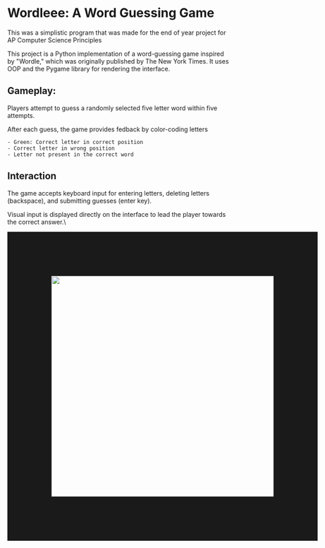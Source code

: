 # Wordleee: A Word Guessing Game
This was a simplistic program that was made for the end of year project for AP Computer Science Principles

This project is a Python implementation of a word-guessing game inspired by "Wordle,"
which was originally published by The New York Times. It uses OOP and the Pygame library
for rendering the interface.

## Gameplay:

  Players attempt to guess a randomly selected five letter word within five attempts.
  
  After each guess, the game provides fedback by color-coding letters
  
    - Green: Correct letter in correct position
    - Correct letter in wrong position
    - Letter not present in the correct word

## Interaction

  The game accepts keyboard input for entering letters, deleting letters (backspace), and submitting guesses (enter key).
  
  Visual input is displayed directly on the interface to lead the player towards the correct answer.\

<kbd> <p align="center">
<img src="https://github.com/user-attachments/assets/ff2e44ae-e64b-4bf3-9c9b-701e65db4f91" width="700" height="500" border="100"/>
</p> </kbd>
